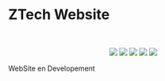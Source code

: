# ZTech Website

&nbsp;
<p align="center">
<img src="https://m3-markdown-badges.vercel.app/stars/9/2/ZTechDev06/ZTechWebsite">     
<img src="https://ziadoua.github.io/m3-Markdown-Badges/badges/HTML/html1.svg">
<img src="https://ziadoua.github.io/m3-Markdown-Badges/badges/NodeJS/nodejs1.svg">
<img src="https://ziadoua.github.io/m3-Markdown-Badges/badges/Java/java2.svg">
<img src="https://i.postimg.cc/bv2jKTzM/Adobe-Express-20231210-1925360-1.png">

WebSite en Developement


 </svg>
  </svg>
  </picture>
</p>
